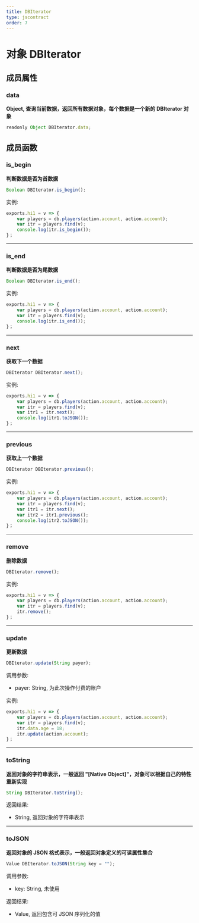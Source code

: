 ```yaml
---
title: DBIterator
type: jscontract
order: 7
---
```

# 对象 DBIterator

## 成员属性

### data
**Object, 查询当前数据，返回所有数据对象，每个数据是一个新的 DBIterator 对象**

```JavaScript
readonly Object DBIterator.data;
```

## 成员函数

### is_begin
**判断数据是否为首数据**

```JavaScript
Boolean DBIterator.is_begin();
```

实例:

```JavaScript
exports.hi1 = v => {
    var players = db.players(action.account, action.account);
    var itr = players.find(v);
    console.log(itr.is_begin());
}；
```

--------------------------
### is_end
**判断数据是否为尾数据**

```JavaScript
Boolean DBIterator.is_end();
```

实例:

```JavaScript
exports.hi1 = v => {
    var players = db.players(action.account, action.account);
    var itr = players.find(v);
    console.log(itr.is_end());
}；
```

--------------------------
### next
**获取下一个数据**

```JavaScript
DBIterator DBIterator.next();
```

实例:

```JavaScript
exports.hi1 = v => {
    var players = db.players(action.account, action.account);
    var itr = players.find(v);
    var itr1 = itr.next();
    console.log(itr1.toJSON());
}；
```

--------------------------
### previous
**获取上一个数据**

```JavaScript
DBIterator DBIterator.previous();
```

实例:

```JavaScript
exports.hi1 = v => {
    var players = db.players(action.account, action.account);
    var itr = players.find(v);
    var itr1 = itr.next();
    var itr2 = itr1.previous();
    console.log(itr2.toJSON());
}；
```

--------------------------
### remove
**删除数据**

```JavaScript
DBIterator.remove();
```

实例:

```JavaScript
exports.hi1 = v => {
    var players = db.players(action.account, action.account);
    var itr = players.find(v);
    itr.remove();
}；
```

--------------------------
### update
**更新数据**

```JavaScript
DBIterator.update(String payer);
```

调用参数:
* payer: String, 为此次操作付费的账户

实例:

```JavaScript
exports.hi1 = v => {
    var players = db.players(action.account, action.account);
    var itr = players.find(v);
    itr.data.age = 18;
    itr.update(action.account);
}；
```

--------------------------
### toString
**返回对象的字符串表示，一般返回 "[Native Object]"，对象可以根据自己的特性重新实现**

```JavaScript
String DBIterator.toString();
```

返回结果:
* String, 返回对象的字符串表示

--------------------------
### toJSON
**返回对象的 JSON 格式表示，一般返回对象定义的可读属性集合**

```JavaScript
Value DBIterator.toJSON(String key = "");
```

调用参数:
* key: String, 未使用

返回结果:
* Value, 返回包含可 JSON 序列化的值


